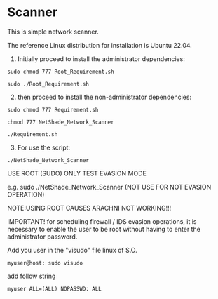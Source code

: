 # Scanner

This is simple network scanner.

The reference Linux distribution for installation is Ubuntu 22.04.

1) Initially proceed to install the administrator dependencies:

```
sudo chmod 777 Root_Requirement.sh
```
```
sudo ./Root_Requirement.sh
```
2) then proceed to install the non-administrator dependencies:

```
sudo chmod 777 Requirement.sh
```

```
chmod 777 NetShade_Network_Scanner
```

```
./Requirement.sh
```

3) For use the script:

```
./NetShade_Network_Scanner
```

USE ROOT (SUDO) ONLY TEST EVASION MODE 

e.g.    sudo ./NetShade_Network_Scanner  (NOT USE FOR NOT EVASION OPERATION) 

NOTE:USING ROOT CAUSES ARACHNI NOT WORKING!!!

IMPORTANT! for scheduling firewall / IDS evasion operations, it is necessary to enable the user to be root without having to enter the administrator password.

Add you user in the "visudo" file linux of S.O. 

```
myuser@host: sudo visudo
```
add follow string

```
myuser ALL=(ALL) NOPASSWD: ALL

```

